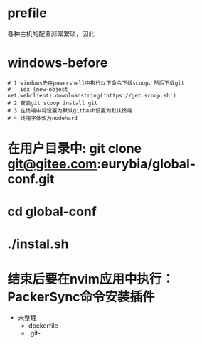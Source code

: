# prefile
各种主机的配置非常繁琐，因此
# windows-before
    # 1 windows先在powershell中执行以下命令下载scoop，然后下载git
    #   iex (new-object net.webclient).downloadstring('https://get.scoop.sh')
    # 2 安装git scoop install git
    # 3 在终端中将设置为默认gitbash设置为默认终端
    # 4 终端字体改为nodehard

# 在用户目录中: git clone git@gitee.com:eurybia/global-conf.git
# cd global-conf
# ./instal.sh
# 结束后要在nvim应用中执行：PackerSync命令安装插件



- 未整理
	- dockerfile
	- .git-
